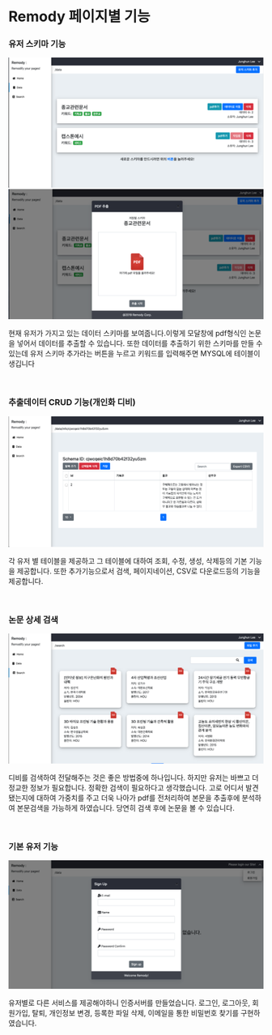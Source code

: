 # Remody 페이지별 기능

<p align="center">
  <h3>유저 스키마 기능</h3>
  <img src="images/datainfo.png">
  <img src="images/modal.png">
  <p>현재 유저가 가지고 있는 데이터 스키마를 보여줍니다.이렇게 모달창에 pdf형식인 논문을 넣어서 데이터를 추출할 수 있습니다. 또한 데이터를 추출하기 위한 스키마를 만들 수 있는데 유저 스키마 추가라는 버튼을 누르고 키워드를 입력해주면 MYSQL에 테이블이 생깁니다</p>
  <br />
  <h3>추출데이터 CRUD 기능(개인화 디비)</h3>
  <img src="images/data.png">
  <p>각 유저 별 테이블을 제공하고 그 테이블에 대하여 조회, 수정, 생성, 삭제등의 기본 기능을 제공합니다. 또한 추가기능으로서 검색, 페이지네이션, CSV로 다운로드등의 기능을 제공합니다.</p>
  <br />
  <h3>논문 상세 검색</h3>
  <img src="images/search.png">
  <p>디비를 검색하여 전달해주는 것은 좋은 방법중에 하나입니다. 하지만 유저는 바쁘고 더 정교한 정보가 필요합니다. 정확한 검색이 필요하다고 생각했습니다. 고로 어디서 발견됐는지에 대하여 가중치를 주고 더욱 나아가 pdf를 전처리하여 본문을 추출후에 분석하여 본문검색을 가능하게 하였습니다. 당연히 검색 후에 논문을 볼 수 있습니다.</p>
  <br />
  <h3>기본 유저 기능</h3>
  <img src="images/signup.png">
  <p>유저별로 다른 서비스를 제공해야하니 인증서버를 만들었습니다. 로그인, 로그아웃, 회원가입, 탈퇴, 개인정보 변경, 등록한 파일 삭제, 이메일을 통한 비밀번호 찾기를 구현하였습니다.</p>
  <br />
</p>
